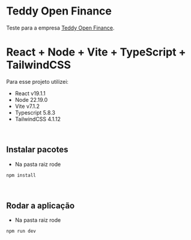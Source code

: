 # Teddy Open Finance 

Teste para a empresa [Teddy Open Finance](https://teddydigital.io/).
<br>


# React + Node + Vite + TypeScript + TailwindCSS

Para esse projeto utilizei:
* React v19.1.1
* Node 22.19.0
* Vite v7.1.2
* Typescript 5.8.3 
* TailwindCSS 4.1.12
<br>


## Instalar pacotes

* Na pasta raiz rode
```bash
npm install 
```
<br>


## Rodar a aplicação

* Na pasta raiz rode

```bash
npm run dev 
```

